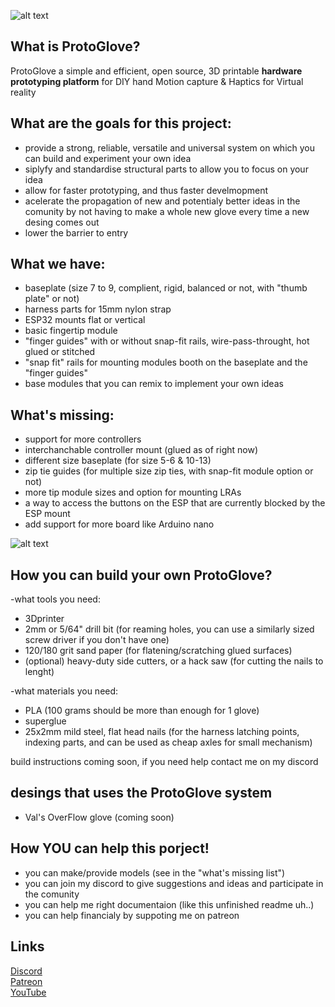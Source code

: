 ![alt text](https://github.com/Valsvirtuals/ProtoGlove/blob/main/media/main.png?raw=true)

## What is ProtoGlove?

ProtoGlove a simple and efficient, open source, 3D printable **hardware prototyping platform** for DIY hand Motion capture & Haptics for Virtual reality


## What are the goals for this project:
 
- provide a strong, reliable, versatile and universal system on which you can build and experiment your own idea  
- siplyfy and standardise structural parts to allow you to focus on your idea  
- allow for faster prototyping, and thus faster develmopment  
- acelerate the propagation of new and potentialy better ideas in the comunity by not having to make a whole new glove every time a new desing comes out  
- lower the barrier to entry  


## What we have:

- baseplate (size 7 to 9, complient, rigid, balanced or not, with "thumb plate" or not)  
- harness parts for 15mm nylon strap  
- ESP32 mounts flat or vertical  
- basic fingertip module  
- "finger guides" with or without snap-fit rails, wire-pass-throught, hot glued or stitched  
- "snap fit" rails for mounting modules booth on the baseplate and the "finger guides"  
- base modules that you can remix to implement your own ideas  


## What's missing:

- support for more controllers  
- interchanchable controller mount (glued as of right now)  
- different size baseplate (for size 5-6 & 10-13)  
- zip tie guides (for multiple size zip ties, with snap-fit module option or not)  
- more tip module sizes and option for mounting LRAs  
- a way to access the buttons on the ESP that are currently blocked by the ESP mount  
- add support for more board like Arduino nano

![alt text](https://github.com/Valsvirtuals/ProtoGlove/blob/main/media/parts.png?raw=true)

## How you can build your own ProtoGlove?

-what tools you need:  
  - 3Dprinter  
  - 2mm or 5/64" drill bit (for reaming holes, you can use a similarly sized screw driver if you don't have one)  
  - 120/180 grit sand paper (for flatening/scratching glued surfaces)
  - (optional) heavy-duty side cutters, or a hack saw (for cutting the nails to lenght)

-what materials you need:  
  - PLA (100 grams should be more than enough for 1 glove)  
  - superglue  
  - 25x2mm mild steel, flat head nails (for the harness latching points, indexing parts, and can be used as cheap axles for small mechanism)  

build instructions coming soon, if you need help contact me on my discord

## desings that uses the ProtoGlove system
- Val's OverFlow glove (coming soon)

## How YOU can help this porject!

- you can make/provide models (see in the "what's missing list")  
- you can join my discord to give suggestions and ideas and participate in the comunity  
- you can help me right documentaion (like this unfinished readme uh..)
- you can help financialy by suppoting me on patreon  


## Links

[Discord](https://discord.gg/g6XpeCnUfG)  
[Patreon](https://www.patreon.com/valsvirtuals)  
[YouTube](https://www.youtube.com/c/WalooW)
